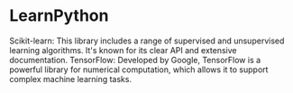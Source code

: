 # LearnPython
Scikit-learn: This library includes a range of supervised and unsupervised learning algorithms. It's known for its clear API and extensive documentation.
TensorFlow: Developed by Google, TensorFlow is a powerful library for numerical computation, which allows it to support complex machine learning tasks.

